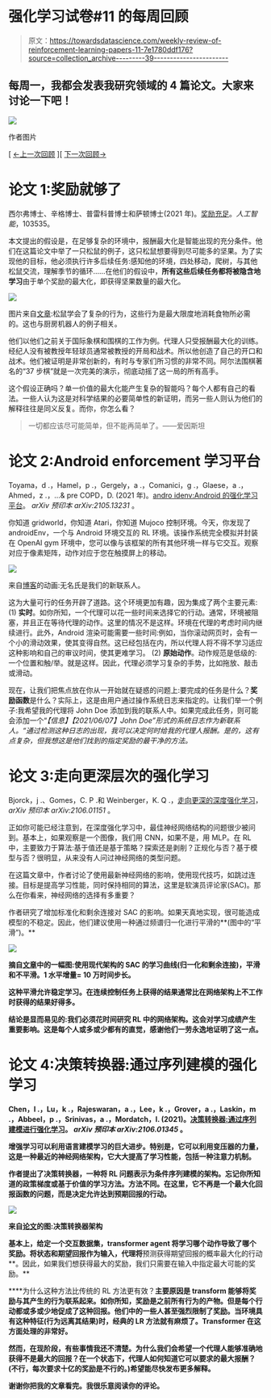 # 强化学习试卷#11 的每周回顾

> 原文：<https://towardsdatascience.com/weekly-review-of-reinforcement-learning-papers-11-7e1780ddf176?source=collection_archive---------39----------------------->

## 每周一，我都会发表我研究领域的 4 篇论文。大家来讨论一下吧！

![](img/a459be11f1f3c9ea85c758b5923a02bb.png)

作者图片

[ [←上一次回顾](/weekly-review-of-reinforcement-learning-papers-10-be5947715b26?sk=3d43102b9d5c0f070360473c478ce87e) ][ [下一次回顾→](/weekly-review-of-reinforcement-learning-papers-12-9ec3a81720?sk=18228793ad496e86a916a7d890e53634)

# 论文 1:奖励就够了

西尔弗博士、辛格博士、普雷科普博士和萨顿博士(2021 年)。[奖励充足](https://www.sciencedirect.com/science/article/pii/S0004370221000862?casa_token=eBT6fsPFa_0AAAAA:y7xJVFADBC686GrpoqfZXhV5myYxmg5fI4fYVo17h0m2j0Mm4L11SWMd7eidBn_2pHgrYr2wYg)。*人工智能*，103535。

本文提出的假设是，在足够复杂的环境中，报酬最大化是智能出现的充分条件。他们在这篇论文中举了一只松鼠的例子，这只松鼠想要得到尽可能多的坚果。为了实现他的目标，他必须执行许多后续任务:感知他的环境，四处移动，爬树，与其他松鼠交流，理解季节的循环……在他们的假设中，**所有这些后续任务都将被隐含地学习**由于单个奖励的最大化，即获得坚果数量的最大化。

![](img/0b7966b958081999d740880ec8ab8390.png)

图片来自[文章](https://www.sciencedirect.com/science/article/pii/S0004370221000862?casa_token=eBT6fsPFa_0AAAAA:y7xJVFADBC686GrpoqfZXhV5myYxmg5fI4fYVo17h0m2j0Mm4L11SWMd7eidBn_2pHgrYr2wYg):松鼠学会了复杂的行为，这些行为是最大限度地消耗食物所必需的。这也与厨房机器人的例子相关。

他们以他们之前关于国际象棋和围棋的工作为例。代理人只受报酬最大化的训练。经纪人没有被教授年轻球员通常被教授的开局和战术。所以他创造了自己的开口和战术。他们被证明是非常创新的，有时与专家们所习惯的非常不同。阿尔法围棋著名的“37 步棋”就是一次完美的演示，彻底动摇了这一局的所有高手。

这个假设正确吗？单一价值的最大化能产生复杂的智能吗？每个人都有自己的看法。一些人认为这是对科学结果的必要简单性的新证明，而另一些人则认为他们的解释往往是同义反复。而你，你怎么看？

> 一切都应该尽可能简单，但不能再简单了。——爱因斯坦

# 论文 2:Android enforcement 学习平台

Toyama，d .，Hamel，p .，Gergely，a .，Comanici，g .，Glaese，a .，Ahmed，z .，…& pre COPD，D. (2021 年)。[andro idenv:Android 的强化学习平台](https://arxiv.org/abs/2105.13231)。 *arXiv 预印本 arXiv:2105.13231* 。

你知道 gridworld，你知道 Atari，你知道 Mujoco 控制环境。今天，你发现了 androidEnv，一个与 Android 环境交互的 RL 环境。该操作系统完全模拟并封装在 OpenAI gym 环境中，您可以像与该框架的所有其他环境一样与它交互。观察对应于像素矩阵，动作对应于您在触摸屏上的移动。

![](img/a429d44d831e98ed784ac4607a1e9f4c.png)

来自[博客](https://deepmind.com/research/publications/androidenv)的动画:无名氏是我们的新联系人。

这为大量可行的任务开辟了道路。这个环境更加有趣，因为集成了两个主要元素:
(1) **实时**。如你所知，一个代理可以花一些时间来选择它的行动。通常，环境被阻塞，并且正在等待代理的动作。这里的情况不是这样。环境在代理的考虑时间内继续进行。此外，Android 渲染可能需要一些时间:例如，当你滚动网页时，会有一个小的滑动效果，使其变得自然。这已经包括在内，所以代理人将不得不学习适应这种影响和自己的审议时间，使其更难学习。
(2) **原始动作**。动作规范是低级的:一个位置和触/举。就是这样。因此，代理必须学习复杂的手势，比如拖放、敲击或滑动。

现在，让我们把焦点放在你从一开始就在疑惑的问题上:要完成的任务是什么？**奖励函数**是什么？实际上，这是由用户通过操作系统日志来指定的。让我们举一个例子:我希望我的代理将 John Doe 添加到我的联系人中。如果完成此任务，则可能会添加一个“*【信息】【2021/06/07】John Doe”形式的系统日志作为新联系人。“通过检测这种日志的出现，我可以决定何时给我的代理人报酬。是的，这有点复杂，但我想这是他们找到的指定奖励的最干净的方法。*

# 论文 3:走向更深层次的强化学习

Bjorck，j .、Gomes，C. P .和 Weinberger，K. Q .，[走向更深的深度强化学习](https://arxiv.org/abs/2106.01151)， *arXiv 预印本 arXiv:2106.01151* 。

正如你可能已经注意到，在深度强化学习中，最佳神经网络结构的问题很少被问到。基本上，如果观察是一个图像，我们用 CNN，如果不是，用 MLP。在 RL 中，主要致力于算法:基于值还是基于策略？探索还是剥削？正规化与否？基于模型与否？很明显，从来没有人问过神经网络的类型问题。

在这篇文章中，作者讨论了使用最新神经网络的影响，使用现代技巧，如跳过连接。目标是提高学习性能，同时保持相同的算法，这里是软演员评论家(SAC)。那么在你看来，神经网络的选择有多重要？

作者研究了增加标准化和剩余连接对 SAC 的影响。如果天真地实现，很可能造成模型的不稳定。因此，他们建议使用一种通过频谱归一化进行平滑的**(图中的“平滑”)。**

**![](img/01009697f404048c82884364a0182e7d.png)**

**摘自[文章](https://arxiv.org/abs/2106.01151)中的一幅图:使用现代架构的 SAC 的学习曲线(归一化和剩余连接)，平滑和不平滑。1 水平增量= 10 万时间步长。**

**这种平滑允许稳定学习。在连续控制任务上获得的结果通常比在网络架构上不工作时获得的结果好得多。**

**结论是显而易见的:我们必须花时间研究 RL 中的网络架构。这会对学习成绩产生重要影响。这是每个人或多或少都有的直觉，感谢他们一劳永逸地证明了这一点。**

# **论文 4:决策转换器:通过序列建模的强化学习**

**Chen，l .，Lu，k .，Rajeswaran，a .，Lee，k .，Grover，a .，Laskin，m .，Abbeel，p .，Srinivas，a .，Mordatch，I. (2021)。[决策转换器:通过序列建模进行强化学习](https://arxiv.org/abs/2106.01345)。 *arXiv 预印本 arXiv:2106.01345* 。**

**增强学习可以利用语言建模学习的巨大进步。特别是，它可以利用变压器的力量，这是一种最近的神经网络架构，它大大提高了学习性能，包括一种注意力机制。**

**作者提出了决策转换器，一种将 RL 问题表示为条件序列建模的架构。忘记你所知道的政策梯度或基于价值的学习方法。方法不同。在这里，它不再是一个最大化回报函数的问题，而是决定允许达到预期回报的行动。**

**![](img/8dad160c43cb53ee2d0b9576198a6d95.png)**

**来自[论文](https://arxiv.org/abs/2106.01345)的图:决策转换器架构**

**基本上，给定一个交互数据集，transformer agent 将学习哪个动作导致了哪个奖励。将状态和期望回报作为输入，代理将**预测获得期望回报的概率最大化的行动**。因此，如果我们想获得最大的奖励，我们只需要在输入中指定最大可能的奖励。**

****为什么这种方法比传统的 RL 方法更有效？**主要原因是 transform 能够将奖励与其产生的行为联系起来。如你所知，奖励是之前所有行为的产物。但是每个行动都或多或少地促成了这种回报。他们中的一些人甚至强烈限制了奖励。当环境具有这种特征(行为远离其结果)时，经典的 LR 方法就有麻烦了。Transformer 在这方面处理的非常好。**

**然而，在现阶段，有些事情我还不清楚。为什么我们会希望一个代理人能够准确地获得不是最大的回报？在一个状态下，代理人如何知道它可以要求的最大报酬？(不行，每次要求十亿的奖励是不行的。)希望能尽快发布更多解释。**

**谢谢你把我的文章看完。我很乐意阅读你的评论。**
